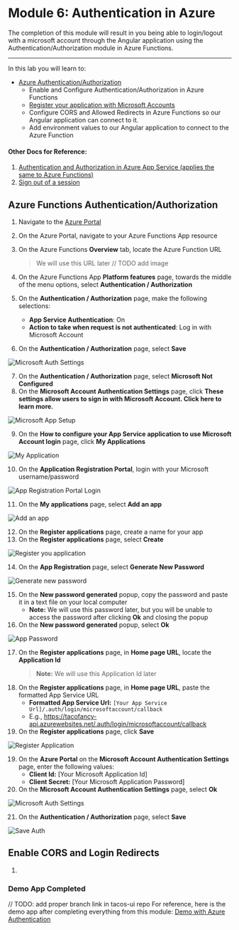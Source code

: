 # Module 6: Authentication in Azure

The completion of this module will result in you being able to login/logout with a microsoft account through the Angular application using the Authentication/Authorization module in Azure Functions.

---

In this lab you will learn to:

* [Azure Authentication/Authorization](https://docs.microsoft.com/en-us/azure/azure-functions/functions-how-to-use-azure-function-app-settings?WT.mc_id=workshop-github-jsteam#auth)
    - Enable and Configure Authentication/Authorization in Azure Functions
    - [Register your application with Microsoft Accounts](https://docs.microsoft.com/en-us/azure/app-service/app-service-mobile-how-to-configure-microsoft-authentication?WT.mc_id=workshop-github-jsteam)
    - Configure CORS and Allowed Redirects in Azure Functions so our Angular application can connect to it.
    - Add environment values to our Angular application to connect to the Azure Function
    
#### Other Docs for Reference:
1. [Authentication and Authorization in Azure App Service (applies the same to Azure Functions)](https://docs.microsoft.com/en-us/azure/app-service/app-service-authentication-overview?WT.mc_id=workshop-github-jsteam)
2. [Sign out of a session](https://docs.microsoft.com/en-us/azure/app-service/app-service-authentication-how-to?WT.mc_id=workshop-github-jsteam#sign-out-of-a-session)
    
## Azure Functions Authentication/Authorization
1. Navigate to the [Azure Portal](https://portal.azure.com/?WT.mc_id=workshop-github-jsteam)
2. On the Azure Portal, navigate to your Azure Functions App resource
3. On the Azure Functions **Overview** tab, locate the Azure Function URL
    > We will use this URL later
// TODO add image

4. On the Azure Functions App **Platform features** page, towards the middle of the menu options, select **Authentication / Authorization**
5. On the **Authentication / Authorization** page, make the following selections:
    - **App Service Authentication**: On
    - **Action to take when request is not authenticated**: Log in with Microsoft Account
6. On the **Authentication / Authorization** page, select **Save**

![Microsoft Auth Settings](https://user-images.githubusercontent.com/13558917/46318829-c595ba80-c5a5-11e8-9503-f389ce0ffbc0.png)

7. On the **Authentication / Authorization** page, select **Microsoft Not Configured**
8. On the **Microsoft Account Authentication Settings** page, click **These settings allow users to sign in with Microsoft Account. Click here to learn more.**

![Microsoft App Setup](https://user-images.githubusercontent.com/13558917/46318735-85ced300-c5a5-11e8-9f5b-dd365f0b5ee3.png)

9. On the **How to configure your App Service application to use Microsoft Account login** page, click **My Applications**

![My Application](https://user-images.githubusercontent.com/13558917/46318734-85ced300-c5a5-11e8-9512-f105e11e71a5.png)

10. On the **Application Registration Portal**, login with your Microsoft username/password

![App Registration Portal Login](https://user-images.githubusercontent.com/13558917/46318743-86676980-c5a5-11e8-8843-e6d492dda7a3.png)

11. On the **My applications** page, select **Add an app**

![Add an app](https://user-images.githubusercontent.com/13558917/46318742-86676980-c5a5-11e8-8086-e08f0033d377.png)

12. On the **Register applications** page, create a name for your app
13. On the **Register applications** page, select **Create**

![Register you application](https://user-images.githubusercontent.com/13558917/46318741-86676980-c5a5-11e8-9963-408b8aeaebd8.png)

14. On the **App Registration** page, select **Generate New Password**

![Generate new password](https://user-images.githubusercontent.com/13558917/46318740-86676980-c5a5-11e8-9132-3c6f6430c076.png)

15. On the **New password generated** popup, copy the password and paste it in a text file on your local computer
    - **Note:** We will use this password later, but you will be unable to access the password after clicking **Ok** and closing the popup
16. On the **New password generated** popup, select **Ok**

![App Password](https://user-images.githubusercontent.com/13558917/46318931-2ae9ab80-c5a6-11e8-88c7-2c0bbabf8718.png)

17. On the **Register applications** page, in **Home page URL**, locate the **Application Id**
    > **Note:** We will use this Application Id later
17. On the **Register applications** page, in **Home page URL**, paste the formatted App Service URL
    - **Formatted App Service Url:** `[Your App Service Url]/.auth/login/microsoftaccount/callback`
    - E.g., https://tacofancy-api.azurewebsites.net/.auth/login/microsoftaccount/callback
18. On the **Register applications** page, click **Save**

![Register Application](https://user-images.githubusercontent.com/13558917/46318738-85ced300-c5a5-11e8-9eeb-57ea23c15c56.png)

19. On the **Azure Portal** on the **Microsoft Account Authentication Settings** page, enter the following values:
    - **Client Id:** [Your Microsoft Application Id]
    - **Client Secret:** [Your Microsoft Application Password]
20. On the **Microsoft Account Authentication Settings** page, select **Ok**

![Microsoft Auth Settings](https://user-images.githubusercontent.com/13558917/46318737-85ced300-c5a5-11e8-9095-44b1c0f226a8.png)

21. On the **Authentication / Authorization** page, select **Save**

![Save Auth](https://user-images.githubusercontent.com/13558917/46318736-85ced300-c5a5-11e8-9c36-42bf0ff6278e.png)

## Enable CORS and Login Redirects

1. 

### Demo App Completed
// TODO: add proper branch link in tacos-ui repo
For reference, here is the demo app after completing everything from this module: [Demo with Azure Authentication]()
